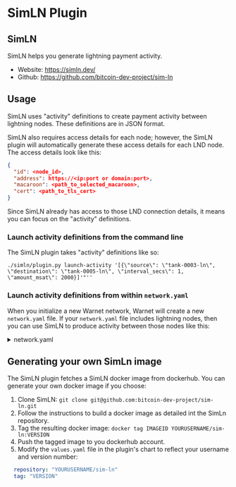 # SimLN Plugin

## SimLN
SimLN helps you generate lightning payment activity.

* Website: https://simln.dev/
* Github: https://github.com/bitcoin-dev-project/sim-ln

## Usage
SimLN uses "activity" definitions to create payment activity between lightning nodes. These definitions are in JSON format.

SimLN also requires access details for each node; however, the SimLN plugin will automatically generate these access details for each LND node. The access details look like this:

```` JSON
{
  "id": <node_id>,
  "address": https://<ip:port or domain:port>,
  "macaroon": <path_to_selected_macaroon>,
  "cert": <path_to_tls_cert>
}
````

Since SimLN already has access to those LND connection details, it means you can focus on the "activity" definitions.

### Launch activity definitions from the command line
The SimLN plugin takes "activity" definitions like so:

`./simln/plugin.py launch-activity '[{\"source\": \"tank-0003-ln\", \"destination\": \"tank-0005-ln\", \"interval_secs\": 1, \"amount_msat\": 2000}]'"''`

### Launch activity definitions from within `network.yaml`
When you initialize a new Warnet network, Warnet will create a new `network.yaml` file.  If your `network.yaml` file includes lightning nodes, then you can use SimLN to produce activity between those nodes like this:

<details>
<summary>network.yaml</summary>

````yaml
nodes:
  - name: tank-0000
    addnode:
      - tank-0001
    ln:
      lnd: true

  - name: tank-0001
    addnode:
      - tank-0002
    ln:
      lnd: true

  - name: tank-0002
    addnode:
      - tank-0000
    ln:
      lnd: true

  - name: tank-0003
    addnode:
      - tank-0000
    ln:
      lnd: true
    lnd:
      config: |
        bitcoin.timelockdelta=33
      channels:
        - id:
            block: 300
            index: 1
          target: tank-0004-ln
          capacity: 100000
          push_amt: 50000

  - name: tank-0004
    addnode:
      - tank-0000
    ln:
      lnd: true
    lnd:
      channels:
        - id:
            block: 300
            index: 2
          target: tank-0005-ln
          capacity: 50000
          push_amt: 25000

  - name: tank-0005
    addnode:
      - tank-0000
    ln:
      lnd: true

plugins:
  postDeploy:
    simln:
      entrypoint: "../../plugins/simln"  # This is the path to the simln plugin folder (relative to the network.yaml file).
      activity: '[{"source": "tank-0003-ln", "destination": "tank-0005-ln", "interval_secs": 1, "amount_msat": 2000}]'
````

</details>


## Generating your own SimLn image
The SimLN plugin fetches a SimLN docker image from dockerhub. You can generate your own docker image if you choose:

1. Clone SimLN: `git clone git@github.com:bitcoin-dev-project/sim-ln.git`
2. Follow the instructions to build a docker image as detailed int the SimLn repository.
3. Tag the resulting docker image: `docker tag IMAGEID YOURUSERNAME/sim-ln:VERSION`
4. Push the tagged image to you dockerhub account.
5. Modify the `values.yaml` file in the plugin's chart to reflect your username and version number:
```YAML
  repository: "YOURUSERNAME/sim-ln"
  tag: "VERSION"
```
